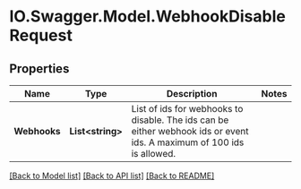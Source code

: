# IO.Swagger.Model.WebhookDisableRequest
## Properties

Name | Type | Description | Notes
------------ | ------------- | ------------- | -------------
**Webhooks** | **List&lt;string&gt;** | List of ids for webhooks to disable. The ids can be either webhook ids or event ids. A maximum of 100 ids is allowed. | 

[[Back to Model list]](../README.md#documentation-for-models) [[Back to API list]](../README.md#documentation-for-api-endpoints) [[Back to README]](../README.md)

